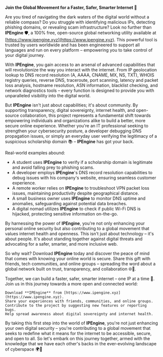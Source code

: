 **Join the Global Movement for a Faster, Safer, Smarter Internet 🚀**

Are you tired of navigating the dark waters of the digital world without a reliable compass? Do you struggle with identifying malicious IPs, detecting phishing domains, or revealing scam infrastructure? Look no further than **IPEngine** 🛡️, a 100% free, open-source global networking utility available at [https://www.ipengine.xyz](https://www.ipengine.xyz). This powerful tool is trusted by users worldwide and has been engineered to support all languages and run on every platform – empowering you to take control of your digital journey.

With **IPEngine**, you gain access to an arsenal of advanced capabilities that will revolutionize the way you interact with the internet. From IP geolocation lookup to DNS record resolution (A, AAAA, CNAME, MX, NS, TXT), WHOIS registry queries, reverse DNS, traceroute, port scanning, latency and packet loss analysis, hostname resolution, ASN information, blacklist checking, and network diagnostics tools – every function is designed to provide you with unparalleled visibility into the digital world.

But **IPEngine** isn't just about capabilities; it's about community. By supporting transparency, digital sovereignty, internet health, and open-source collaboration, this project represents a fundamental shift towards empowering individuals and organizations alike to build a better, more secure online experience. Whether you're an IT professional seeking to strengthen your cybersecurity posture, a developer debugging DNS propagation issues, or simply an everyday user verifying the legitimacy of a suspicious scholarship domain 📚 – **IPEngine** has got your back.

Real-world examples abound:

*   A student uses **IPEngine** to verify if a scholarship domain is legitimate and avoid falling prey to phishing scams.
*   A developer employs **IPEngine**'s DNS record resolution capabilities to debug issues with his company's website, ensuring seamless customer experience.
*   A remote worker relies on **IPEngine** to troubleshoot VPN packet loss issues, maintaining productivity despite geographical distance.
*   A small business owner uses **IPEngine** to monitor DNS uptime and anomalies, safeguarding against potential data breaches.
*   A digital nomad utilizes **IPEngine** to check if public Wi-Fi DNS is hijacked, protecting sensitive information on-the-go.

By harnessing the power of **IPEngine**, you're not only enhancing your personal online security but also contributing to a global movement that values internet health and openness. This isn't just about technology – it's about people. It's about standing together against digital threats and advocating for a safer, smarter, and more inclusive web.

So why wait? Download **IPEngine** today and discover the peace of mind that comes with knowing your online world is secure. Share this gift with friends, tech communities, and online groups – spreading the word about a global network built on trust, transparency, and collaboration 🌐👥.

Together, we can build a faster, safer, smarter internet – one IP at a time 🔗. Join us in this journey towards a more open and connected world:

    Download **IPEngine** from [https://www.ipengine.xyz](https://www.ipengine.xyz).
    Share your experiences with friends, communities, and online groups.
    Contribute to the project by suggesting new features or reporting bugs.
    Help spread awareness about digital sovereignty and internet health.

By taking this first step into the world of **IPEngine**, you're not just enhancing your own digital security – you're contributing to a global movement that seeks to redefine what it means for the internet to be accessible, secure, and open to all. So let's embark on this journey together, armed with the knowledge that we have each other's backs in the ever-evolving landscape of cyberspace 🌍👊
